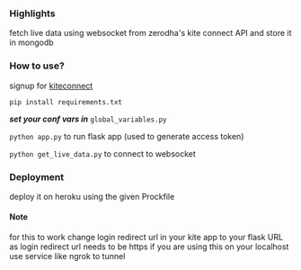 ### Highlights
fetch live data using websocket from zerodha's kite connect API
and store it in mongodb 

### How to use?

signup for [kiteconnect](https://kite.trade/docs/connect/v3/)

`pip install requirements.txt`

***set your conf vars in*** `global_variables.py`

`python app.py` to run flask app (used to generate access token)

`python get_live_data.py` to connect to websocket 


### Deployment
deploy it on heroku using the given Prockfile

#### Note
for this to work change login redirect url in your kite app to your flask URL 
as login redirect url needs to be https if you are using this on your localhost use service like ngrok to tunnel 

